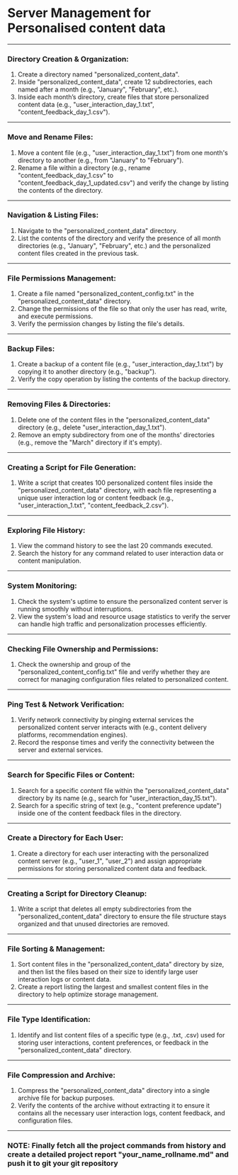 # Server Management for Personalised content data

---

### **Directory Creation & Organization:**

1. Create a directory named "personalized_content_data".
2. Inside "personalized_content_data", create 12 subdirectories, each named after a month (e.g., "January", "February", etc.).
3. Inside each month’s directory, create files that store personalized content data (e.g., "user_interaction_day_1.txt", "content_feedback_day_1.csv").

---

### **Move and Rename Files:**

1. Move a content file (e.g., "user_interaction_day_1.txt") from one month's directory to another (e.g., from "January" to "February").
2. Rename a file within a directory (e.g., rename "content_feedback_day_1.csv" to "content_feedback_day_1_updated.csv") and verify the change by listing the contents of the directory.

---

### **Navigation & Listing Files:**

1. Navigate to the "personalized_content_data" directory.
2. List the contents of the directory and verify the presence of all month directories (e.g., "January", "February", etc.) and the personalized content files created in the previous task.

---

### **File Permissions Management:**

1. Create a file named "personalized_content_config.txt" in the "personalized_content_data" directory.
2. Change the permissions of the file so that only the user has read, write, and execute permissions.
3. Verify the permission changes by listing the file's details.

---

### **Backup Files:**

1. Create a backup of a content file (e.g., "user_interaction_day_1.txt") by copying it to another directory (e.g., "backup").
2. Verify the copy operation by listing the contents of the backup directory.

---

### **Removing Files & Directories:**

1. Delete one of the content files in the "personalized_content_data" directory (e.g., delete "user_interaction_day_1.txt").
2. Remove an empty subdirectory from one of the months' directories (e.g., remove the "March" directory if it's empty).

---

### **Creating a Script for File Generation:**

1. Write a script that creates 100 personalized content files inside the "personalized_content_data" directory, with each file representing a unique user interaction log or content feedback (e.g., "user_interaction_1.txt", "content_feedback_2.csv").

---

### **Exploring File History:**

1. View the command history to see the last 20 commands executed.
2. Search the history for any command related to user interaction data or content manipulation.

---

### **System Monitoring:**

1. Check the system's uptime to ensure the personalized content server is running smoothly without interruptions.
2. View the system's load and resource usage statistics to verify the server can handle high traffic and personalization processes efficiently.

---

### **Checking File Ownership and Permissions:**

1. Check the ownership and group of the "personalized_content_config.txt" file and verify whether they are correct for managing configuration files related to personalized content.

---

### **Ping Test & Network Verification:**

1. Verify network connectivity by pinging external services the personalized content server interacts with (e.g., content delivery platforms, recommendation engines).
2. Record the response times and verify the connectivity between the server and external services.

---

### **Search for Specific Files or Content:**

1. Search for a specific content file within the "personalized_content_data" directory by its name (e.g., search for "user_interaction_day_15.txt").
2. Search for a specific string of text (e.g., "content preference update") inside one of the content feedback files in the directory.

---

### **Create a Directory for Each User:**

1. Create a directory for each user interacting with the personalized content server (e.g., "user_1", "user_2") and assign appropriate permissions for storing personalized content data and feedback.

---

### **Creating a Script for Directory Cleanup:**

1. Write a script that deletes all empty subdirectories from the "personalized_content_data" directory to ensure the file structure stays organized and that unused directories are removed.

---

### **File Sorting & Management:**

1. Sort content files in the "personalized_content_data" directory by size, and then list the files based on their size to identify large user interaction logs or content data.
2. Create a report listing the largest and smallest content files in the directory to help optimize storage management.

---

### **File Type Identification:**

1. Identify and list content files of a specific type (e.g., .txt, .csv) used for storing user interactions, content preferences, or feedback in the "personalized_content_data" directory.

---

### **File Compression and Archive:**

1. Compress the "personalized_content_data" directory into a single archive file for backup purposes.
2. Verify the contents of the archive without extracting it to ensure it contains all the necessary user interaction logs, content feedback, and configuration files.

---

### NOTE: Finally fetch all the project commands from history and create a detailed project report "your_name_rollname.md" and push it to git your git repository